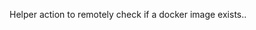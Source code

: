 <!--
SPDX-FileCopyrightText: 2020 Benedict Harcourt

SPDX-License-Identifier: BSD-2-Clause
-->

Helper action to remotely check if a docker image exists..
